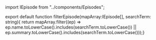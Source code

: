 import IEpisode from "../components/Episodes";

export default function filterEpisode(mapArray:IEpisode[], searchTerm: string){
    return mapArray.filter((ep) => ep.name.toLowerCase().includes(searchTerm.toLowerCase()) || ep.summary.toLowerCase().includes(searchTerm.toLowerCase()));}
